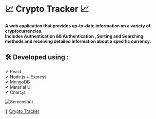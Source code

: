 # 📈 Crypto Tracker 📈

**A web application that provides up-to-date information on a variety of cryptocurrencies.** \
**Includes Authentication && Authentication , Sorting and Searching methods and receiving detailed information about a specific currency.**




## 🛠 Developed using :
 ✔ React \
 ✔ Node.js + Express \
 ✔ MongoDB \
 ✔ Material Ui \
 ✔ Chart.js





![Screenshot](https://user-images.githubusercontent.com/87431321/191919567-5e8ab592-4583-41c0-b6be-6c6e815e4393.png)



 🔗 [Crypto Tracker](https://crypto-tracker-7284.onrender.com/)
